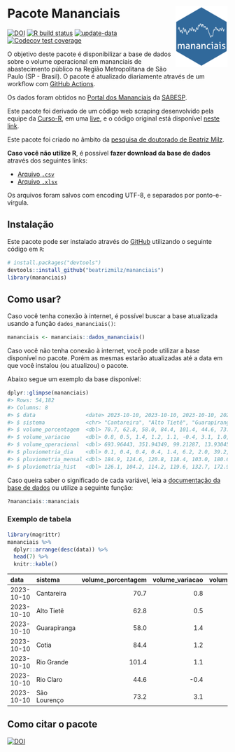 
<!-- README.md is generated from README.Rmd. Please edit that file -->

# Pacote Mananciais <img src="man/figures/hexlogo.png" align="right" width = "120px"/>

<!-- badges: start -->

[![DOI](https://zenodo.org/badge/DOI/10.5281/zenodo.4733056.svg)](https://doi.org/10.5281/zenodo.4733056)
[![R build
status](https://github.com/beatrizmilz/mananciais/workflows/R-CMD-check/badge.svg)](https://github.com/beatrizmilz/mananciais/actions)
[![update-data](https://github.com/beatrizmilz/mananciais/actions/workflows/2-update_data.yaml/badge.svg)](https://github.com/beatrizmilz/mananciais/actions/workflows/2-update_data.yaml)
[![Codecov test
coverage](https://codecov.io/gh/beatrizmilz/mananciais/branch/master/graph/badge.svg)](https://codecov.io/gh/beatrizmilz/mananciais?branch=master)
<!-- badges: end -->

O objetivo deste pacote é disponibilizar a base de dados sobre o volume
operacional em mananciais de abastecimento público na Região
Metropolitana de São Paulo (SP - Brasil). O pacote é atualizado
diariamente através de um workflow com [GitHub
Actions](https://github.com/beatrizmilz/mananciais/actions).

Os dados foram obtidos no [Portal dos
Mananciais](http://mananciais.sabesp.com.br/Situacao) da
[SABESP](http://site.sabesp.com.br/site/Default.aspx).

Este pacote foi derivado de um código web scraping desenvolvido pela
equipe da [Curso-R](https://www.curso-r.com/), em uma
[live](https://youtu.be/jvZIxrMmOcQ), e o código original está
disponível [neste
link](https://github.com/curso-r/lives/blob/master/drafts/20200730_scraper_sabesp.R).

Este pacote foi criado no âmbito da [pesquisa de doutorado de Beatriz
Milz](https://beatrizmilz.github.io/tese/).

**Caso você não utilize R**, é possível **fazer download da base de
dados** através dos seguintes links:

- [Arquivo
  `.csv`](https://github.com/beatrizmilz/mananciais/raw/master/inst/extdata/mananciais.csv)
- [Arquivo
  `.xlsx`](https://github.com/beatrizmilz/mananciais/blob/master/inst/extdata/mananciais.xlsx?raw=true)

Os arquivos foram salvos com encoding UTF-8, e separados por
ponto-e-vírgula.

## Instalação

Este pacote pode ser instalado através do [GitHub](https://github.com/)
utilizando o seguinte código em `R`:

``` r
# install.packages("devtools")
devtools::install_github("beatrizmilz/mananciais")
library(mananciais)
```

## Como usar?

Caso você tenha conexão à internet, é possível buscar a base atualizada
usando a função `dados_mananciais()`:

``` r
mananciais <- mananciais::dados_mananciais() 
```

Caso você não tenha conexão à internet, você pode utilizar a base
disponível no pacote. Porém as mesmas estarão atualizadas até a data em
que você instalou (ou atualizou) o pacote.

Abaixo segue um exemplo da base disponível:

``` r
dplyr::glimpse(mananciais)
#> Rows: 54,182
#> Columns: 8
#> $ data                <date> 2023-10-10, 2023-10-10, 2023-10-10, 2023-10-10, 2…
#> $ sistema             <chr> "Cantareira", "Alto Tietê", "Guarapiranga", "Cotia…
#> $ volume_porcentagem  <dbl> 70.7, 62.8, 58.0, 84.4, 101.4, 44.6, 73.2, 69.9, 6…
#> $ volume_variacao     <dbl> 0.8, 0.5, 1.4, 1.2, 1.1, -0.4, 3.1, 1.0, 0.8, 2.0,…
#> $ volume_operacional  <dbl> 693.96443, 351.94349, 99.21287, 13.93045, 113.7150…
#> $ pluviometria_dia    <dbl> 0.1, 0.4, 0.4, 0.4, 1.4, 6.2, 2.0, 39.2, 24.6, 17.…
#> $ pluviometria_mensal <dbl> 184.9, 124.6, 120.8, 118.4, 103.0, 180.6, 159.6, 1…
#> $ pluviometria_hist   <dbl> 126.1, 104.2, 114.2, 119.6, 132.7, 172.9, 141.7, 1…
```

Caso queira saber o significado de cada variável, leia a [documentação
da base de
dados](https://beatrizmilz.github.io/mananciais/reference/mananciais.html)
ou utilize a seguinte função:

``` r
?mananciais::mananciais
```

### Exemplo de tabela

``` r
library(magrittr)
mananciais %>% 
  dplyr::arrange(desc(data)) %>% 
  head(7) %>%
  knitr::kable()
```

| data       | sistema      | volume_porcentagem | volume_variacao | volume_operacional | pluviometria_dia | pluviometria_mensal | pluviometria_hist |
|:-----------|:-------------|-------------------:|----------------:|-------------------:|-----------------:|--------------------:|------------------:|
| 2023-10-10 | Cantareira   |               70.7 |             0.8 |          693.96443 |              0.1 |               184.9 |             126.1 |
| 2023-10-10 | Alto Tietê   |               62.8 |             0.5 |          351.94349 |              0.4 |               124.6 |             104.2 |
| 2023-10-10 | Guarapiranga |               58.0 |             1.4 |           99.21287 |              0.4 |               120.8 |             114.2 |
| 2023-10-10 | Cotia        |               84.4 |             1.2 |           13.93045 |              0.4 |               118.4 |             119.6 |
| 2023-10-10 | Rio Grande   |              101.4 |             1.1 |          113.71507 |              1.4 |               103.0 |             132.7 |
| 2023-10-10 | Rio Claro    |               44.6 |            -0.4 |            6.10155 |              6.2 |               180.6 |             172.9 |
| 2023-10-10 | São Lourenço |               73.2 |             3.1 |           65.05205 |              2.0 |               159.6 |             141.7 |

## Como citar o pacote

[![DOI](https://zenodo.org/badge/DOI/10.5281/zenodo.4733056.svg)](https://doi.org/10.5281/zenodo.4733056)

